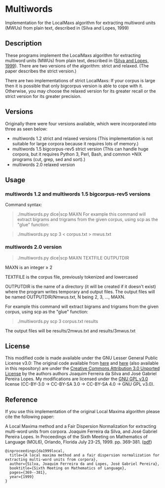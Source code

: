 # Multiwords
Implementation for the LocalMaxs algorithm for extracting multiword units (MWUs) from plain text, described in (Silva and Lopes, 1999)

## Description

These programs implement the LocalMaxs algorithm for extracting multiword units (MWUs) from plain text, described in ([Silva and Lopes, 1999](http://research.variancia.com/multiwords/#silva99)).
There are two versions of the algorithm: strict and relaxed. (The paper describes the strict version.)

There are two implementations of strict LocalMaxs:
If your corpus is large then it is possible that only bigcorpus version is able to cope with it.
Otherwise, you may choose the relaxed version for its greater recall or the strict version for its greater precision.

## Versions

Originally there were four versions available, which were incorporated into three as seen below:

- multiwords 1.2 strict and relaxed versions (This implementation is not suitable for large corpora because it requires lots of memory.)
- multiwords 1.5 bigcorpus-rev5 strict version (This can handle huge corpora, but it requires Python 3, Perl, Bash, and common *NIX programs (cut, grep, sed and sort).)
- multiwords 2.0 relaxed version

## Usage

### multiwords 1.2 and multiwords 1.5 bigcorpus-rev5 versions

Command syntax:

> ./multiwords.py dice|scp MAXN
For example this command will extract bigrams and trigrams from the given corpus, using scp as the "glue" function:

> ./multiwords.py scp 3 < corpus.txt > mwus.txt

### multiwords 2.0 version

> ./multiwords.py dice|scp MAXN TEXTFILE OUTPUTDIR

MAXN is an integer ≥ 2

TEXTFILE is the corpus file, previously tokenized and lowercased

OUTPUTDIR is the name of a directory (it will be created if it doesn't exist) where the program writes temporary and output files. The output files will be named OUTPUTDIR/Nmwus.txt, N being 2, 3, ..., MAXN.

For example this command will extract bigrams and trigrams from the given corpus, using scp as the "glue" function:

> ./multiwords.py scp 3 corpus.txt results

The output files will be results/2mwus.txt and results/3mwus.txt

## License

This modified code is made available under the GNU Lesser General Public License v3.0:
The original code available from [here](http://research.variancia.com/multiwords/) and [here](http://research.variancia.com/multiwords2/) (also available in this repository) are under the [Creative Commons Attribution 3.0 Unported License](http://creativecommons.org/licenses/by/3.0/) by the authors authors Joaquim Ferreira da Silva and José Gabriel Pereira Lopes.
My modifications are licensed under the [GNU GPL v3.0](https://www.gnu.org/licenses/gpl-3.0.en.html) license (CC-BY-3.0 -> CC-BY-SA 3.0 -> CC-BY-SA 4.0 -> GNU GPL v3.0).

## Reference

If you use this implementation of the original Local Maxima algorithm please cite the following paper: 

A Local Maxima method and a Fair Dispersion Normalization for extracting multi-word units from corpora.
Joaquim Ferreira da Silva, and José Gabriel Pereira Lopes.
In Proceedings of the Sixth Meeting on Mathematics of Language (MOL6), Orlando, Florida July 23-25, 1999. pp. 369-381.
([pdf](http://hlt.di.fct.unl.pt/jfs/MOL99.pdf))

	@inproceedings{da1999local,
	  title={A local maxima method and a fair dispersion normalization for extracting multi-word units from corpora},
	  author={Silva, Joaquim Ferreira da and Lopes, José Gabriel Pereira},
	  booktitle={Sixth Meeting on Mathematics of Language},
	  pages={369--381},
	  year={1999}
	}
